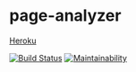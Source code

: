 # page-analyzer

[Heroku](https://cw-page-analyzer.herokuapp.com/)

[![Build Status](https://travis-ci.org/sergey-ag/project-lvl3-s326.svg?branch=master)](https://travis-ci.org/sergey-ag/project-lvl3-s326)
[![Maintainability](https://api.codeclimate.com/v1/badges/620f125b2682faf37230/maintainability)](https://codeclimate.com/github/sergey-ag/project-lvl3-s326/maintainability)

